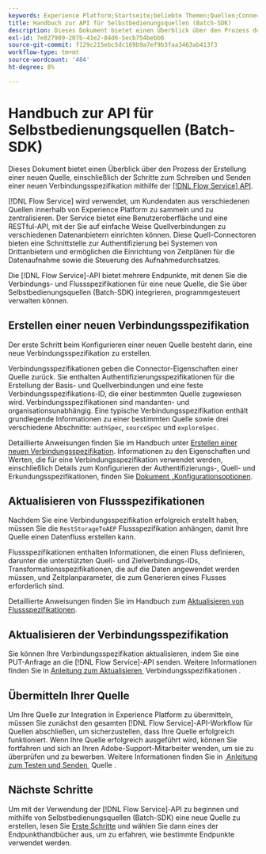 ```yaml
---
keywords: Experience Platform;Startseite;beliebte Themen;Quellen;Connectoren;Quell-Connectoren;Quellen-SDK;SDK
title: Handbuch zur API für Selbstbedienungsquellen (Batch-SDK)
description: Dieses Dokument bietet einen Überblick über den Prozess der Erstellung einer neuen Quelle, einschließlich der Schritte zum Abrufen, Schreiben und Senden einer neuen Verbindungsspezifikation mithilfe der Flow Service-API.
exl-id: 7e827989-207b-41e2-84d6-5ecb754bebb6
source-git-commit: f129c215ebc5dc169b9a7ef9b3faa3463ab413f3
workflow-type: tm+mt
source-wordcount: '484'
ht-degree: 8%

---
```


# Handbuch zur API für Selbstbedienungsquellen (Batch-SDK)

Dieses Dokument bietet einen Überblick über den Prozess der Erstellung einer neuen Quelle, einschließlich der Schritte zum Schreiben und Senden einer neuen Verbindungsspezifikation mithilfe der [[!DNL Flow Service] API](https://www.adobe.io/experience-platform-apis/references/flow-service/).

[!DNL Flow Service] wird verwendet, um Kundendaten aus verschiedenen Quellen innerhalb von Experience Platform zu sammeln und zu zentralisieren. Der Service bietet eine Benutzeroberfläche und eine RESTful-API, mit der Sie auf einfache Weise Quellverbindungen zu verschiedenen Datenanbietern einrichten können. Diese Quell-Connectoren bieten eine Schnittstelle zur Authentifizierung bei Systemen von Drittanbietern und ermöglichen die Einrichtung von Zeitplänen für die Datenaufnahme sowie die Steuerung des Aufnahmedurchsatzes.

Die [!DNL Flow Service]-API bietet mehrere Endpunkte, mit denen Sie die Verbindungs- und Flussspezifikationen für eine neue Quelle, die Sie über Selbstbedienungsquellen (Batch-SDK) integrieren, programmgesteuert verwalten können.

## Erstellen einer neuen Verbindungsspezifikation

Der erste Schritt beim Konfigurieren einer neuen Quelle besteht darin, eine neue Verbindungsspezifikation zu erstellen.

Verbindungsspezifikationen geben die Connector-Eigenschaften einer Quelle zurück. Sie enthalten Authentifizierungsspezifikationen für die Erstellung der Basis- und Quellverbindungen und eine feste Verbindungsspezifikations-ID, die einer bestimmten Quelle zugewiesen wird. Verbindungsspezifikationen sind mandanten- und organisationsunabhängig. Eine typische Verbindungsspezifikation enthält grundlegende Informationen zu einer bestimmten Quelle sowie drei verschiedene Abschnitte: `authSpec`, `sourceSpec` und `exploreSpec`.

Detaillierte Anweisungen finden Sie im Handbuch unter [Erstellen einer neuen Verbindungsspezifikation](./create.md). Informationen zu den Eigenschaften und Werten, die für eine Verbindungsspezifikation verwendet werden, einschließlich Details zum Konfigurieren der Authentifizierungs-, Quell- und Erkundungsspezifikationen, finden Sie [&#x200B; Dokument „Konfigurationsoptionen](../config/config.md).

## Aktualisieren von Flussspezifikationen

Nachdem Sie eine Verbindungsspezifikation erfolgreich erstellt haben, müssen Sie die `RestStorageToAEP` Flussspezifikation anhängen, damit Ihre Quelle einen Datenfluss erstellen kann.

Flussspezifikationen enthalten Informationen, die einen Fluss definieren, darunter die unterstützten Quell- und Zielverbindungs-IDs, Transformationsspezifikationen, die auf die Daten angewendet werden müssen, und Zeitplanparameter, die zum Generieren eines Flusses erforderlich sind.

Detaillierte Anweisungen finden Sie im Handbuch zum [Aktualisieren von Flussspezifikationen](./update-flow-specs.md).

## Aktualisieren der Verbindungsspezifikation

Sie können Ihre Verbindungsspezifikation aktualisieren, indem Sie eine PUT-Anfrage an die [!DNL Flow Service]-API senden. Weitere Informationen finden Sie in [&#x200B; Anleitung zum Aktualisieren &#x200B;](./update-connection-specs.md) Verbindungsspezifikationen .

## Übermitteln Ihrer Quelle

Um Ihre Quelle zur Integration in Experience Platform zu übermitteln, müssen Sie zunächst den gesamten [!DNL Flow Service]-API-Workflow für Quellen abschließen, um sicherzustellen, dass Ihre Quelle erfolgreich funktioniert. Wenn Ihre Quelle erfolgreich ausgeführt wird, können Sie fortfahren und sich an Ihren Adobe-Support-Mitarbeiter wenden, um sie zu überprüfen und zu bewerben. Weitere Informationen finden Sie in [&#x200B; Anleitung zum Testen und Senden &#x200B;](./submit.md) Quelle .

## Nächste Schritte

Um mit der Verwendung der [!DNL Flow Service]-API zu beginnen und mithilfe von Selbstbedienungsquellen (Batch-SDK) eine neue Quelle zu erstellen, lesen Sie [Erste Schritte](./getting-started.md) und wählen Sie dann eines der Endpunkthandbücher aus, um zu erfahren, wie bestimmte Endpunkte verwendet werden.
